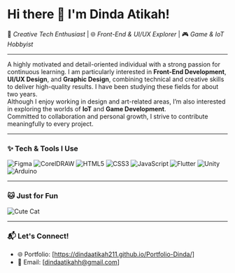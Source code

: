 # Hi there 👋 I'm Dinda Atikah!

🎨 *Creative Tech Enthusiast* | 🌐 *Front-End & UI/UX Explorer* | 🎮 *Game & IoT Hobbyist*

---

A highly motivated and detail-oriented individual with a strong passion for continuous learning. I am particularly interested in **Front-End Development**, **UI/UX Design**, and **Graphic Design**, combining technical and creative skills to deliver high-quality results. I have been studying these fields for about two years.  
Although I enjoy working in design and art-related areas, I’m also interested in exploring the worlds of **IoT** and **Game Development**.  
Committed to collaboration and personal growth, I strive to contribute meaningfully to every project.

---

### ✨ Tech & Tools I Use
![Figma](https://img.shields.io/badge/-Figma-F24E1E?style=for-the-badge&logo=figma&logoColor=white)
![CorelDRAW](https://img.shields.io/badge/-CorelDRAW-00B388?style=for-the-badge&logo=coreldraw&logoColor=white)
![HTML5](https://img.shields.io/badge/-HTML5-E34F26?style=for-the-badge&logo=html5&logoColor=white)
![CSS3](https://img.shields.io/badge/-CSS3-1572B6?style=for-the-badge&logo=css3&logoColor=white)
![JavaScript](https://img.shields.io/badge/-JavaScript-F7DF1E?style=for-the-badge&logo=javascript&logoColor=black)
![Flutter](https://img.shields.io/badge/-Flutter-02569B?style=for-the-badge&logo=flutter&logoColor=white)
![Unity](https://img.shields.io/badge/-Unity-100000?style=for-the-badge&logo=unity&logoColor=white)
![Arduino](https://img.shields.io/badge/-Arduino-00979D?style=for-the-badge&logo=arduino&logoColor=white)

---

### 🐱 Just for Fun
![Cute Cat](https://media.giphy.com/media/JIX9t2j0ZTN9S/giphy.gif)

---

### 📬 Let's Connect!
- 🌐 Portfolio: [https://dindaatikah211.github.io/Portfolio-Dinda/]
- 📧 Email: [dindaatikahh@gmail.com]
